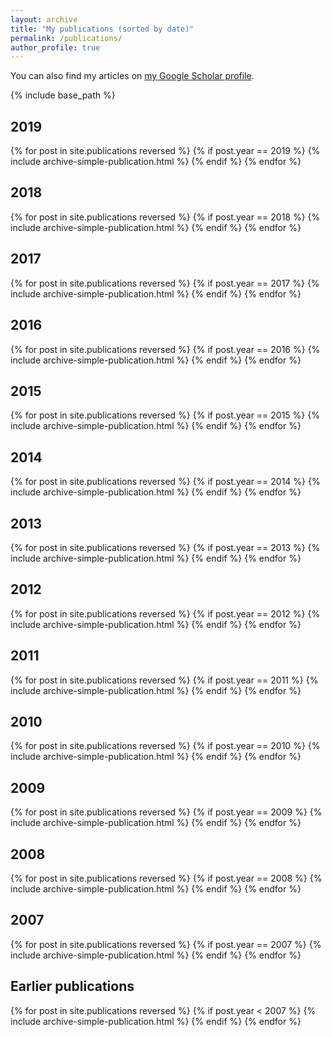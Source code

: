 ```yaml
---
layout: archive
title: "My publications (sorted by date)"
permalink: /publications/
author_profile: true
---
```


You can also find my articles on <a href="{{ author.googlescholar }}">my Google Scholar profile</a>.

{% include base_path %}


<h2>2019</h2>
{% for post in site.publications reversed %}
  {% if post.year == 2019 %}
      {% include archive-simple-publication.html %}
  {% endif %}
{% endfor %}


<h2>2018</h2>
{% for post in site.publications reversed %}
  {% if post.year == 2018 %}
      {% include archive-simple-publication.html %}
  {% endif %}
{% endfor %}

<h2>2017</h2>
{% for post in site.publications reversed %}
  {% if post.year == 2017 %}
      {% include archive-simple-publication.html %}
  {% endif %}
{% endfor %}

<h2>2016</h2>
{% for post in site.publications reversed %}
  {% if post.year == 2016 %}
      {% include archive-simple-publication.html %}
  {% endif %}
{% endfor %}

<h2>2015</h2>
{% for post in site.publications reversed %}
  {% if post.year == 2015 %}
      {% include archive-simple-publication.html %}
  {% endif %}
{% endfor %}

<h2>2014</h2>
{% for post in site.publications reversed %}
  {% if post.year == 2014 %}
      {% include archive-simple-publication.html %}
  {% endif %}
{% endfor %}

<h2>2013</h2>
{% for post in site.publications reversed %}
  {% if post.year == 2013 %}
      {% include archive-simple-publication.html %}
  {% endif %}
{% endfor %}

<h2>2012</h2>
{% for post in site.publications reversed %}
  {% if post.year == 2012 %}
      {% include archive-simple-publication.html %}
  {% endif %}
{% endfor %}

<h2>2011</h2>
{% for post in site.publications reversed %}
  {% if post.year == 2011 %}
      {% include archive-simple-publication.html %}
  {% endif %}
{% endfor %}

<h2>2010</h2>
{% for post in site.publications reversed %}
  {% if post.year == 2010 %}
      {% include archive-simple-publication.html %}
  {% endif %}
{% endfor %}

<h2>2009</h2>
{% for post in site.publications reversed %}
  {% if post.year == 2009 %}
      {% include archive-simple-publication.html %}
  {% endif %}
{% endfor %}

<h2>2008</h2>
{% for post in site.publications reversed %}
  {% if post.year == 2008 %}
      {% include archive-simple-publication.html %}
  {% endif %}
{% endfor %}

<h2>2007</h2>
{% for post in site.publications reversed %}
  {% if post.year == 2007 %}
      {% include archive-simple-publication.html %}
  {% endif %}
{% endfor %}

<h2>Earlier publications</h2>
{% for post in site.publications reversed %}
  {% if post.year < 2007 %}
      {% include archive-simple-publication.html %}
  {% endif %}
{% endfor %}

